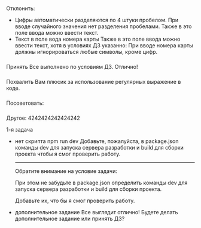 ###
Отклонить:
- Цифры автоматически разделяются по 4 штуки пробелом.
При вводе случайного значения нет разделения пробелами. Также в это поле ввода можно ввести текст.
- Текст в поле вода номера карты
Также в это поле ввода можно ввести текст, хотя в условиях ДЗ указанно:
При вводе номера карты должны игнорироваться любые символы, кроме цифр.

###
Принять
Все выполнено по условиям ДЗ. Отлично!



###
Похвалить
Вам плюсик за использование регулярных выражение в коде.

###
Посоветовать:

###
Другое:
4242424242424242

1-я задача
- нет скрипта npm run dev
    Добавьте, пожалуйста, в package.json команды dev для запуска сервера разработки и build для сборки проекта чтобы я смог проверить работу.

    -----------

    Обратите внимание на условие задачи:

    При этом не забудьте в package.json определить команды dev для запуска сервера разработки и build для сборки проекта.

    ​Добавьте их, что бы я смог проверить работу.

- дополнительное задание
    Все выглядит отлично! Будете делать дополнительное задание или принять ДЗ?
